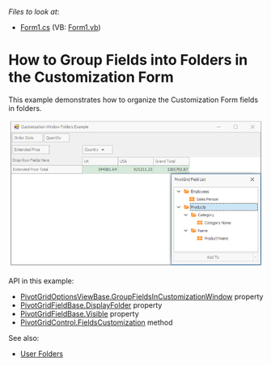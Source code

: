 <!-- default file list -->
*Files to look at*:

* [Form1.cs](./CS/XtraPivotGrid_UserFolders/Form1.cs) (VB: [Form1.vb](./VB/XtraPivotGrid_UserFolders/Form1.vb))
<!-- default file list end -->
# How to Group Fields into Folders in the Customization Form


This example demonstrates how to organize the Customization Form fields in folders.

![screenshot](https://github.com/DevExpress-Examples/how-to-create-user-folders-within-the-customization-form-e4391/blob/18.2.4%2B/images/screenshot.png)

API in this example:

* [PivotGridOptionsViewBase.GroupFieldsInCustomizationWindow](https://docs.devexpress.com/CoreLibraries/DevExpress.XtraPivotGrid.PivotGridOptionsViewBase.GroupFieldsInCustomizationWindow) property
* [PivotGridFieldBase.DisplayFolder](https://docs.devexpress.com/CoreLibraries/DevExpress.XtraPivotGrid.PivotGridFieldBase.DisplayFolder) property
* [PivotGridFieldBase.Visible](https://docs.devexpress.com/CoreLibraries/DevExpress.XtraPivotGrid.PivotGridFieldBase.Visible) property
* [PivotGridControl.FieldsCustomization](https://docs.devexpress.com/WindowsForms/DevExpress.XtraPivotGrid.PivotGridControl.FieldsCustomization) method

See also:

* [User Folders](https://docs.devexpress.com/WindowsForms/11788)